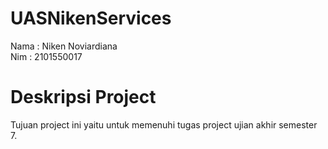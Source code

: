 # UASNikenServices
Nama : Niken Noviardiana  
Nim : 2101550017  
# Deskripsi Project
Tujuan project ini yaitu untuk memenuhi tugas project ujian akhir semester 7.
